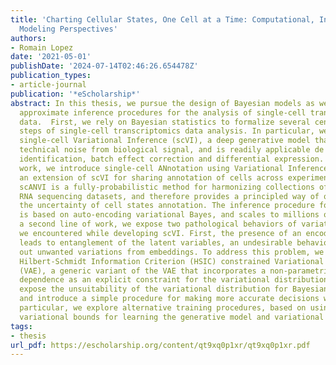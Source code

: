 ```yaml
---
title: 'Charting Cellular States, One Cell at a Time: Computational, Inferential and
  Modeling Perspectives'
authors:
- Romain Lopez
date: '2021-05-01'
publishDate: '2024-07-14T02:46:26.654478Z'
publication_types:
- article-journal
publication: '*eScholarship*'
abstract: In this thesis, we pursue the design of Bayesian models as well as large-scale
  approximate inference procedures for the analysis of single-cell transcriptomics
  data.  First, we rely on Bayesian statistics to formalize several central algorithmic
  steps of single-cell transcriptomics data analysis. In particular, we introduce
  single-cell Variational Inference (scVI), a deep generative model that separates
  technical noise from biological signal, and is readily applicable de novo cell type
  identification, batch effect correction and differential expression. As a follow-up
  work, we introduce single-cell ANnotation using Variational Inference (scANVI),
  an extension of scVI for sharing annotation of cells across experimental conditions.
  scANVI is a fully-probabilistic method for harmonizing collections of single-cell
  RNA sequencing datasets, and therefore provides a principled way of quantifying
  the uncertainty of cell states annotation. The inference procedure for both methods
  is based on auto-encoding variational Bayes, and scales to millions of cells.    In
  a second line of work, we expose two pathological behaviors of variational inference
  we encountered while developing scVI. First, the presence of an encoder network
  leads to entanglement of the latent variables, an undesirable behavior for factoring
  out unwanted variations from embeddings. To address this problem, we introduce the
  Hilbert-Schmidt Information Criterion (HSIC) constrained Variational Autoencoder
  (VAE), a generic variant of the VAE that incorporates a non-parametric measure of
  dependence as an explicit constraint for the variational distribution. Second, we
  expose the unsuitability of the variational distribution for Bayesian decision-making
  and introduce a simple procedure for making more accurate decisions with VAEs. In
  particular, we explore alternative training procedures, based on using separate
  variational bounds for learning the generative model and variational posterior.
tags:
- thesis
url_pdf: https://escholarship.org/content/qt9xq0p1xr/qt9xq0p1xr.pdf
---
```

